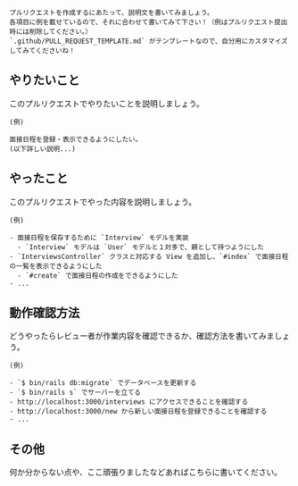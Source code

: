 ```
プルリクエストを作成するにあたって、説明文を書いてみましょう。
各項目に例を載せているので、それに合わせて書いてみて下さい！（例はプルリクエスト提出時には削除してください。）
`.github/PULL_REQUEST_TEMPLATE.md` がテンプレートなので、自分用にカスタマイズしてみてくださいね！
```

## やりたいこと

このプルリクエストでやりたいことを説明しましょう。

```
(例)

面接日程を登録・表示できるようにしたい。
(以下詳しい説明...)
```

## やったこと

このプルリクエストでやった内容を説明しましょう。

```
(例)

- 面接日程を保存するために `Interview` モデルを実装
  - `Interview` モデルは `User` モデルと１対多で、親として持つようにした
- `InterviewsController` クラスと対応する View を追加し、`#index` で面接日程の一覧を表示できるようにした
  - `#create` で面接日程の作成をできるようにした
- ...
```


## 動作確認方法

どうやったらレビュー者が作業内容を確認できるか、確認方法を書いてみましょう。

```
(例)

- `$ bin/rails db:migrate` でデータベースを更新する
- `$ bin/rails s` でサーバーを立てる
- http://localhost:3000/interviews にアクセスできることを確認する
- http://localhost:3000/new から新しい面接日程を登録できることを確認する
- ...
```

## その他

何か分からない点や、ここ頑張りましたなどあればこちらに書いてください。
